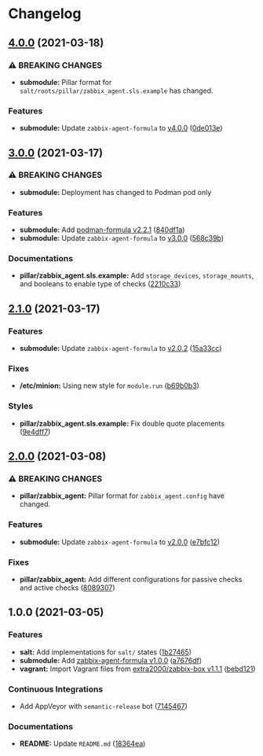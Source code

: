 # Changelog

## [4.0.0](https://github.com/extra2000/zabbix-agent-box/compare/v3.0.0...v4.0.0) (2021-03-18)


### ⚠ BREAKING CHANGES

* **submodule:** Pillar format for `salt/roots/pillar/zabbix_agent.sls.example` has changed.

### Features

* **submodule:** Update `zabbix-agent-formula` to [v4.0.0](https://github.com/extra2000/zabbix-agent-formula/releases/tag/v4.0.0) ([0de013e](https://github.com/extra2000/zabbix-agent-box/commit/0de013edb2537278c57380b3cdd8fd2b80145820))

## [3.0.0](https://github.com/extra2000/zabbix-agent-box/compare/v2.1.0...v3.0.0) (2021-03-17)


### ⚠ BREAKING CHANGES

* **submodule:** Deployment has changed to Podman pod only

### Features

* **submodule:** Add [podman-formula v2.2.1](https://github.com/extra2000/podman-formula/releases/tag/v2.2.1) ([840df1a](https://github.com/extra2000/zabbix-agent-box/commit/840df1aea444bfbe5b025626eba970c203d97b65))
* **submodule:** Update `zabbix-agent-formula` to [v3.0.0](https://github.com/extra2000/zabbix-agent-formula/releases/tag/v3.0.0) ([568c39b](https://github.com/extra2000/zabbix-agent-box/commit/568c39bb71c7150b99cc7979266231f6bdaa4596))


### Documentations

* **pillar/zabbix_agent.sls.example:** Add `storage_devices`, `storage_mounts`, and booleans to enable type of checks ([2210c33](https://github.com/extra2000/zabbix-agent-box/commit/2210c33de9cf448e5004dd59468cb868a3db0a5f))

## [2.1.0](https://github.com/extra2000/zabbix-agent-box/compare/v2.0.0...v2.1.0) (2021-03-17)


### Features

* **submodule:** Update `zabbix-agent-formula` to [v2.0.2](https://github.com/extra2000/zabbix-agent-formula/releases/tag/v2.0.2) ([15a33cc](https://github.com/extra2000/zabbix-agent-box/commit/15a33cc1556d714b6bc2b369ea2277d3b3e103d6))


### Fixes

* **/etc/minion:** Using new style for `module.run` ([b69b0b3](https://github.com/extra2000/zabbix-agent-box/commit/b69b0b300ee6eac8d97d1905fc7ccf9b42d95aec))


### Styles

* **pillar/zabbix_agent.sls.example:** Fix double quote placements ([9e4dff7](https://github.com/extra2000/zabbix-agent-box/commit/9e4dff70c1e6fc823ebd3cfa75b5e187369bc92f))

## [2.0.0](https://github.com/extra2000/zabbix-agent-box/compare/v1.0.0...v2.0.0) (2021-03-08)


### ⚠ BREAKING CHANGES

* **pillar/zabbix_agent:** Pillar format for `zabbix_agent.config` have changed.

### Features

* **submodule:** Update `zabbix-agent-formula` to [v2.0.0](https://github.com/extra2000/zabbix-agent-formula/releases/tag/v2.0.0) ([e7bfc12](https://github.com/extra2000/zabbix-agent-box/commit/e7bfc12960137bde2e66e99e594221dbf00ff4c3))


### Fixes

* **pillar/zabbix_agent:** Add different configurations for passive checks and active checks ([8089307](https://github.com/extra2000/zabbix-agent-box/commit/808930793904879c4fe2f51ad55e39dc4ec2855c))

## 1.0.0 (2021-03-05)


### Features

* **salt:** Add implementations for `salt/` states ([1b27465](https://github.com/extra2000/zabbix-agent-box/commit/1b27465301eb76dfab88d80cf8db01d8ec8afb3f))
* **submodule:** Add [zabbix-agent-formula v1.0.0](https://github.com/extra2000/zabbix-agent-formula/releases/tag/v1.0.0) ([a7676df](https://github.com/extra2000/zabbix-agent-box/commit/a7676dfdfa346f413c9c952aca8f3f90103f1a24))
* **vagrant:** Import Vagrant files from [extra2000/zabbix-box v1.1.1](https://github.com/extra2000/zabbix-box/releases/tag/v1.1.1) ([bebd121](https://github.com/extra2000/zabbix-agent-box/commit/bebd12111f866aebc34d243f2fb37d8108ab8de7))


### Continuous Integrations

* Add AppVeyor with `semantic-release` bot ([7145467](https://github.com/extra2000/zabbix-agent-box/commit/714546775a9f1a3a152e8086ad30496d35d6619f))


### Documentations

* **README:** Update `README.md` ([18364ea](https://github.com/extra2000/zabbix-agent-box/commit/18364eabd79e3187850aa19c5bd79e55634bc4e7))
